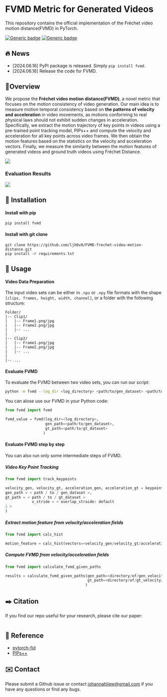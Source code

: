 # FVMD Metric for Generated Videos
This repository contains the official implementation of the Fréchet video motion distance(FVMD) in PyTorch. 

[![Generic badge](https://img.shields.io/badge/Paper-arxiv-default.svg)]() [![Generic badge](https://img.shields.io/badge/pypi-v0.0.2-red.svg)](https://shields.io/)



## 🔥 News

* [2024.06.16] PyPI package is released. Simply `pip install fvmd`.
* [2024.06.16] Release the code for FVMD.



## 📝Overview

We propose the **Fréchet video motion distance(FVMD)**, a novel metric that focuses on the motion consistency of video generation. Our main idea is to measure motion temporal consistency based on **the patterns of velocity and acceleration** in video movements, as motions conforming to real physical laws should not exhibit sudden changes in acceleration. Specifically, we extract the motion trajectory of key points in videos using a pre-trained point tracking model, PIPs++ and compute the velocity and acceleration for all key points across video frames. We then obtain the motion features based on the statistics on the velocity and acceleration vectors. Finally, we measure the similarity between the motion features of generated videos and ground truth videos using Fréchet Distance. 

<img src="./asset/pipeline.png">

### Evaluation Results

<img src="./asset/evaluation_results.png">



## 🔨 Installation

#### Install with pip

```
pip install fvmd
```



#### Install with git clone

```
git clone https://github.com/ljh0v0/FVMD-frechet-video-motion-distance.git
pip install -r requirements.txt
```



## 🚀 Usage

#### Video Data Preparation

The input video sets can be either in `.npz` or `.npy` file formats with the shape `[clips, frames, height, width, channel]`, or a folder with the following structure:

```
Folder/
|-- Clip1/
|   |-- Frame1.png/jpg
|   |-- Frame2.png/jpg
|   |-- ...
|
|-- Clip2/
|   |-- Frame1.png/jpg
|   |-- Frame2.png/jpg
|   |-- ...
|
|-- ...
```



#### Evaluate FVMD

To evaluate the FVMD between two video sets, you can run our script:

```bash
python -m fvmd --log_dir <log_directory> <path/to/gen_dataset> <path/to/gt_dataset>
```

You can alose use our FVMD in your Python code:

```python
from fvmd import fvmd

fvmd_value = fvmd(log_dir=<log_directory>, 
                  gen_path=<path/to/gen_dataset>, 
                  gt_path=<path/to/gt_dataset>
                 )
```



#### Evaluate FVMD step by step

You can also run only some intermediate steps of FVMD.

##### Video Key Point Tracking

```python
from fvmd import track_keypoints

velocity_gen, velocity_gt, acceleration_gen, acceleration_gt = keypoint_tracking(log_dir= < log_directory >,
gen_path = < path / to / gen_dataset >,
gt_path = < path / to / gt_dataset >
            v_stride = < overlap_straide: default
1 >
)
```

##### Extract motion feature from velocity/acceleration fields 

```python
from fvmd import calc_hist

motion_feature = calc_hist(vectors=<velocity_gen/velocity_gt/acceleration_gen/acceleration_gt>)
```

##### Compute FVMD from velocity/acceleration fields

```python
from fvmd import calculate_fvmd_given_paths

results = calculate_fvmd_given_paths(gen_path=<directory/of/gen_velocity/acceleration_cache>, 
                                     gt_path=<directory/of/gt_velocity/acceleration_cache>
                                    )
```



## ✒️ Citation

If you find our repo useful for your research, please cite our paper:

```

```



## 📑 Reference

* [pytorch-fid](https://github.com/mseitzer/pytorch-fid)
* [PIPs++](https://github.com/aharley/pips2)



## ✉️ Contact

Please submit a Github issue or contact johannahliew@gmail.com if you have any questions or find any bugs.